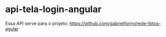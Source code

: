 # api-tela-login-angular
Essa API serve para o projeto: https://github.com/gabrielforny/rede-fotos-agular
